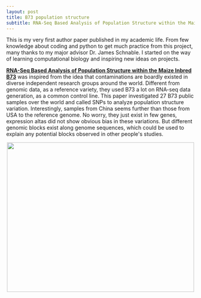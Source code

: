 ```yaml
---
layout: post
title: B73 population structure
subtitle: RNA-Seq Based Analysis of Population Structure within the Maize Inbred B73
---
```


This is my very first author paper published in my academic life. From few knowledge about coding and python to get much practice from this project, many thanks to my major advisor Dr. James Schnable. I started on the way of learning computational biology and inspiring new ideas on projects.

[**RNA-Seq Based Analysis of Population Structure within the Maize Inbred B73**](http://journals.plos.org/plosone/article?id=10.1371/journal.pone.0157942) was inspired from the idea that contaminations are boardly existed in diverse independent research groups around the world. Different from genomic data, as a reference variety, they used B73 a lot on RNA-seq data generation, as a common control line. This paper investigated 27 B73 public samples over the world and called SNPs to analyze population structure variation. Interestingly, samples from China seems further than those from USA to the reference genome. No worry, they just exist in few genes, expression altas did not show obvious bias in these variations. But different genomic blocks exist along genome sequences, which could be used to explain any potential blocks observed in other people's studies. 

<p align="center">
  <img width="500" height="400" src="https://i.imgur.com/SKIOH8U.png">
</p>
